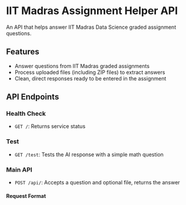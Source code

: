 
# IIT Madras Assignment Helper API

An API that helps answer IIT Madras Data Science graded assignment questions.

## Features

- Answer questions from IIT Madras graded assignments
- Process uploaded files (including ZIP files) to extract answers
- Clean, direct responses ready to be entered in the assignment

## API Endpoints

### Health Check
- `GET /`: Returns service status

### Test
- `GET /test`: Tests the AI response with a simple math question

### Main API
- `POST /api/`: Accepts a question and optional file, returns the answer

#### Request Format
